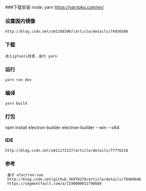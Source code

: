 ﻿###下载安装 node; yarn 
    https://yarnpkg.com/en/
### 设置国内镜像 
    http://blog.csdn.net/u011083967/article/details/74936588
### 下载
    进入iptools目录，运行 yarn
### 运行
    yarn run dev 
### 编译
    yarn build 
### 打包
   npm install electron-builder 
   electron-builder --win --x64 
### IDE 
    http://blog.csdn.net/u011172137/article/details/77776218
### 参考
     基于 electron-vue   
     http://blog.csdn.net/github_36978270/article/details/78460696
     https://segmentfault.com/a/1190000011798689